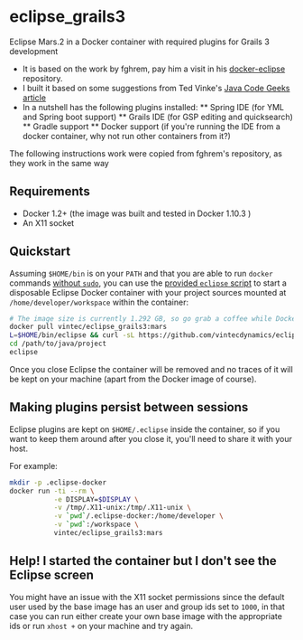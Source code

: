 # eclipse_grails3

Eclipse Mars.2 in a Docker container with required plugins for Grails 3 development

* It is based on the work by fghrem, pay him a visit in his [docker-eclipse](https://github.com/fgrehm/docker-eclipse/) repository.
* I built it based on some suggestions from Ted Vinke's [Java Code Geeks article](https://www.javacodegeeks.com/2015/10/eclipse-mars-grails-3-1-with-gradle-groovy-and-gsp-support.html)
* In a nutshell has the following plugins installed:
** Spring IDE (for YML and Spring boot support)
** Grails IDE (for GSP editing and quicksearch)
** Gradle support
** Docker support (if you're running the IDE from a docker container, why not run other containers from it?)

The following instructions work were copied from fghrem's repository, as they work in the same way

## Requirements

* Docker 1.2+ (the image was built and tested in Docker 1.10.3 )
* An X11 socket

## Quickstart

Assuming `$HOME/bin` is on your `PATH` and that you are able to run `docker`
commands [without `sudo`](http://docs.docker.io/installation/ubuntulinux/#giving-non-root-access),
you can use the [provided `eclipse` script](eclipse) to start a disposable
Eclipse Docker container with your project sources mounted at `/home/developer/workspace`
within the container:

```sh
# The image size is currently 1.292 GB, so go grab a coffee while Docker downloads it
docker pull vintec/eclipse_grails3:mars
L=$HOME/bin/eclipse && curl -sL https://github.com/vintecdynamics/eclipse_grails3/raw/master/eclipse > $L && chmod +x $L
cd /path/to/java/project
eclipse
```

Once you close Eclipse the container will be removed and no traces of it will be
kept on your machine (apart from the Docker image of course).

## Making plugins persist between sessions

Eclipse plugins are kept on `$HOME/.eclipse` inside the container, so if you
want to keep them around after you close it, you'll need to share it with your
host.

For example:

```sh
mkdir -p .eclipse-docker
docker run -ti --rm \
           -e DISPLAY=$DISPLAY \
           -v /tmp/.X11-unix:/tmp/.X11-unix \
           -v `pwd`/.eclipse-docker:/home/developer \
           -v `pwd`:/workspace \
           vintec/eclipse_grails3:mars
```

## Help! I started the container but I don't see the Eclipse screen

You might have an issue with the X11 socket permissions since the default user
used by the base image has an user and group ids set to `1000`, in that case
you can run either create your own base image with the appropriate ids or run
`xhost +` on your machine and try again.

